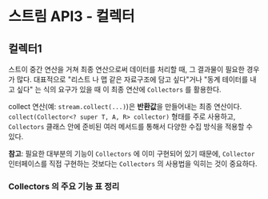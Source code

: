 # 스트림 API3 - 컬렉터

## 컬렉터1&#x20;

스트이 중간 연산을 거쳐 최종 연산으로써 데이터를 처리할 때, 그 결과물이 필요한 경우가 많다. 대표적으로 "리스트 나 맵 같은 자료구조에 담고 싶다"거나 "동계 테이터를 내고 싶다" 는 식의 요구가 있을 때 이 최종 연산에 `Collectors` 를 활용한다.&#x20;

collect 연산(예: `stream.collect(...)`)은 **반환값**을 만들어내는 최종 연산이다. `collect(Collector<? super T, A, R> collector)` 형태를 주로 사용하고, `Collectors` 클래스 안에 준비된 여러 메서드를 통해서 다양한 수집 방식을 적용할 수 있다.

**참고**: 필요한 대부분의 기능이 `Collectors` 에 이미 구현되어 있기 때문에, `Collector` 인터페이스를 직접 구현하는 것보다는 `Collectors` 의 사용법을 익히는 것이 중요하다.

### Collectors 의 주요 기능 표 정리&#x20;

<figure><img src="../../../../.gitbook/assets/스크린샷 2025-06-05 11.43.26.png" alt=""><figcaption></figcaption></figure>

<figure><img src="../../../../.gitbook/assets/스크린샷 2025-06-05 11.43.35.png" alt=""><figcaption></figcaption></figure>

<figure><img src="../../../../.gitbook/assets/스크린샷 2025-06-05 11.43.43.png" alt=""><figcaption></figcaption></figure>

